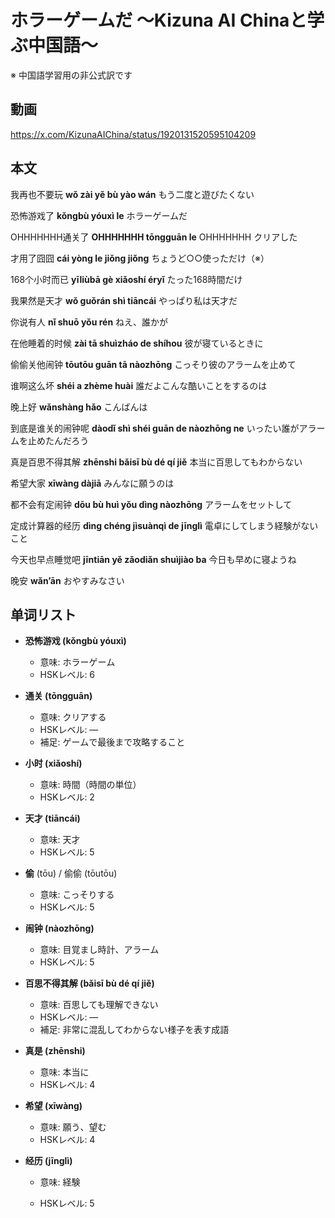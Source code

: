 # ホラーゲームだ 〜Kizuna AI Chinaと学ぶ中国語〜
※ 中国語学習用の非公式訳です

## 動画
https://x.com/KizunaAIChina/status/1920131520595104209

## 本文

我再也不要玩
**wǒ zài yě bù yào wán**
もう二度と遊びたくない

恐怖游戏了
**kǒngbù yóuxì le**
ホラーゲームだ

OHHHHHHH通关了
**OHHHHHHH tōngguān le**
OHHHHHHH クリアした

才用了囧囧
**cái yòng le jiǒng jiǒng**
ちょうど○○使っただけ（※）

168个小时而已
**yīliùbā gè xiǎoshí éryǐ**
たった168時間だけ

我果然是天才
**wǒ guǒrán shì tiāncái**
やっぱり私は天才だ

你说有人
**nǐ shuō yǒu rén**
ねえ、誰かが

在他睡着的时候
**zài tā shuìzháo de shíhou**
彼が寝ているときに

偷偷关他闹钟
**tōutōu guān tā nàozhōng**
こっそり彼のアラームを止めて

谁啊这么坏
**shéi a zhème huài**
誰だよこんな酷いことをするのは

晚上好
**wǎnshàng hǎo**
こんばんは

到底是谁关的闹钟呢
**dàodǐ shì shéi guān de nàozhōng ne**
いったい誰がアラームを止めたんだろう

真是百思不得其解
**zhēnshi bǎisī bù dé qí jiě**
本当に百思してもわからない

希望大家
**xīwàng dàjiā**
みんなに願うのは

都不会有定闹钟
**dōu bù huì yǒu dìng nàozhōng**
アラームをセットして

定成计算器的经历
**dìng chéng jìsuànqì de jīnglì**
電卓にしてしまう経験がないこと

今天也早点睡觉吧
**jīntiān yě zǎodiǎn shuìjiào ba**
今日も早めに寝ようね

晚安
**wǎn’ān**
おやすみなさい

## 单词リスト

* **恐怖游戏 (kǒngbù yóuxì)**

  * 意味: ホラーゲーム
  * HSKレベル: 6

* **通关 (tōngguān)**

  * 意味: クリアする
  * HSKレベル: —
  * 補足: ゲームで最後まで攻略すること

* **小时 (xiǎoshí)**

  * 意味: 時間（時間の単位）
  * HSKレベル: 2

* **天才 (tiāncái)**

  * 意味: 天才
  * HSKレベル: 5

* **偷** (tōu) / 偷偷 (tōutōu)

  * 意味: こっそりする
  * HSKレベル: 5

* **闹钟 (nàozhōng)**

  * 意味: 目覚まし時計、アラーム
  * HSKレベル: 5

* **百思不得其解 (bǎisī bù dé qí jiě)**

  * 意味: 百思しても理解できない
  * HSKレベル: —
  * 補足: 非常に混乱してわからない様子を表す成語

* **真是 (zhēnshi)**

  * 意味: 本当に
  * HSKレベル: 4

* **希望 (xīwàng)**

  * 意味: 願う、望む
  * HSKレベル: 4

* **经历 (jīnglì)**

  * 意味: 経験

  * HSKレベル: 5
